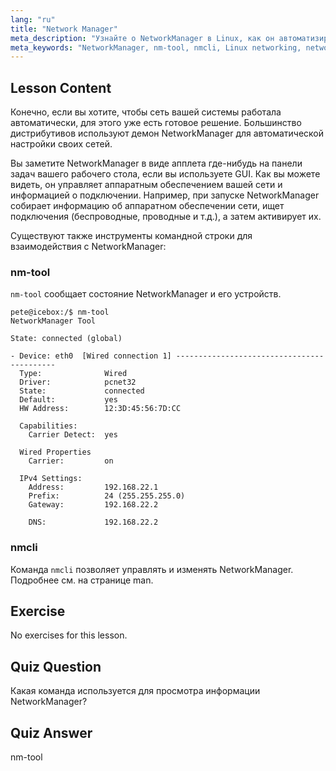 ```yaml
---
lang: "ru"
title: "Network Manager"
meta_description: "Узнайте о NetworkManager в Linux, как он автоматизирует настройку сети, и используйте команды nm-tool и nmcli. Начните с этого руководства для начинающих!"
meta_keywords: "NetworkManager, nm-tool, nmcli, Linux networking, network configuration, Linux tutorial, beginner guide"
---
```


## Lesson Content

Конечно, если вы хотите, чтобы сеть вашей системы работала автоматически, для этого уже есть готовое решение. Большинство дистрибутивов используют демон NetworkManager для автоматической настройки своих сетей.

Вы заметите NetworkManager в виде апплета где-нибудь на панели задач вашего рабочего стола, если вы используете GUI. Как вы можете видеть, он управляет аппаратным обеспечением вашей сети и информацией о подключении. Например, при запуске NetworkManager собирает информацию об аппаратном обеспечении сети, ищет подключения (беспроводные, проводные и т.д.), а затем активирует их.

Существуют также инструменты командной строки для взаимодействия с NetworkManager:

### nm-tool

`nm-tool` сообщает состояние NetworkManager и его устройств.

```plaintext
pete@icebox:/$ nm-tool
NetworkManager Tool

State: connected (global)

- Device: eth0  [Wired connection 1] -------------------------------------------
  Type:              Wired
  Driver:            pcnet32
  State:             connected
  Default:           yes
  HW Address:        12:3D:45:56:7D:CC

  Capabilities:
    Carrier Detect:  yes

  Wired Properties
    Carrier:         on

  IPv4 Settings:
    Address:         192.168.22.1
    Prefix:          24 (255.255.255.0)
    Gateway:         192.168.22.2

    DNS:             192.168.22.2
```

### nmcli

Команда `nmcli` позволяет управлять и изменять NetworkManager. Подробнее см. на странице man.

## Exercise

No exercises for this lesson.

## Quiz Question

Какая команда используется для просмотра информации NetworkManager?

## Quiz Answer

nm-tool

